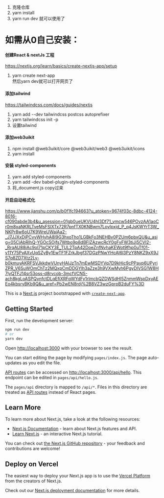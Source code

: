1. 克隆仓库
2. yarn install
3. yarn run dev  就可以使用了


# 如需从0自己安装：

#### 创建React & nextJs 工程
https://nextjs.org/learn/basics/create-nextjs-app/setup
1. yarn create next-app   
然后yarn dev就可以打开网页了

#### 添加tailwind
https://tailwindcss.com/docs/guides/nextjs
1. yarn add --dev tailwindcss postcss autoprefixer
2. yarn tailwindcss init -p
3. 设置tailwind

#### 添加web3uikit
1. npm install @web3uikit/core @web3uikit/web3 @web3uikit/icons
2. yarn install
 
#### 安装 styled-components       
1.  yarn add styled-components                 
2.  yarn add -dev babel-plugin-styled-components
3.  将_document.js copy过来


#### 开启自动格式化
https://www.jianshu.com/p/b0f1fc194663?u_atoken=9674f03c-8dbc-4124-8016-cf090abde3b4&u_asession=01gb0ueUKVU4hI3Df71_vmcw546POvzAA1aoCr0m8xaNKRLTveMsFSlXTx72R7pnfTX0KNBwm7Lovlpxjd_P_q4JsKWYrT3W_NKPr8w6oU7K9WreUWaiAa2-_J7JJXxDjPCvvWHyhA8I9G3hxoTho1LGBkFo3NEHBv0PZUm6pbxQU&u_asig=05CjAbRIhQ-YGOcSOjfs7Wtbo9p8dBFlZAzwcRcY0gFvFW3tiJj5CVI2-_RrqAU88iAc9oI71pCKY3E_TUL2TpA42DoeZnfNvhaKEWot9fhp0uTf01-v11Y75PyAXvUqSZyBy1EwTF1FZrkJbgf37DGzPNwYHcAl6l3PzY8NKZ9xX9JS7q8ZD7Xtz2Ly-b0kmuyAKRFSVJkkdwVUnyHAIJzTn7mEwMSDYVq7D9kHic9cPPayp6UPyriZPR_V6SuWOmChTz2MQxpCmDDGYlh3aZze3h9VXwMyh6PgyDIVSG1W8H7lyQTFJ14sr53oss-d8rvcob-3mcfVCNS-ach8kgLoASPQynfctDLqEfiXRFqWYdFy1rlmcbQZDWSdHl5ZnmmWspDxyAEEo4kbsryBKb9Q&u_aref=Pb2wEN8rdj%2B8VZ3wzGprpB2duFY%3D



This is a [Next.js](https://nextjs.org/) project bootstrapped with [`create-next-app`](https://github.com/vercel/next.js/tree/canary/packages/create-next-app).

## Getting Started

First, run the development server:

```bash
npm run dev
# or
yarn dev
```

Open [http://localhost:3000](http://localhost:3000) with your browser to see the result.

You can start editing the page by modifying `pages/index.js`. The page auto-updates as you edit the file.

[API routes](https://nextjs.org/docs/api-routes/introduction) can be accessed on [http://localhost:3000/api/hello](http://localhost:3000/api/hello). This endpoint can be edited in `pages/api/hello.js`.

The `pages/api` directory is mapped to `/api/*`. Files in this directory are treated as [API routes](https://nextjs.org/docs/api-routes/introduction) instead of React pages.

## Learn More

To learn more about Next.js, take a look at the following resources:

- [Next.js Documentation](https://nextjs.org/docs) - learn about Next.js features and API.
- [Learn Next.js](https://nextjs.org/learn) - an interactive Next.js tutorial.

You can check out [the Next.js GitHub repository](https://github.com/vercel/next.js/) - your feedback and contributions are welcome!

## Deploy on Vercel

The easiest way to deploy your Next.js app is to use the [Vercel Platform](https://vercel.com/new?utm_medium=default-template&filter=next.js&utm_source=create-next-app&utm_campaign=create-next-app-readme) from the creators of Next.js.

Check out our [Next.js deployment documentation](https://nextjs.org/docs/deployment) for more details.
